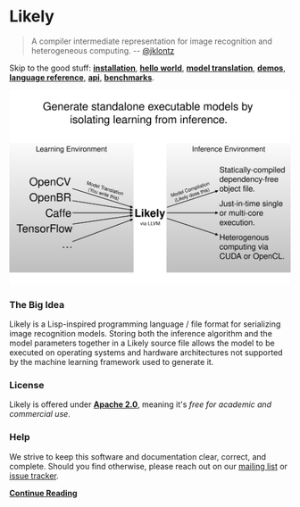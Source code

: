 Likely
======
> A compiler intermediate representation for image recognition and heterogeneous computing.
> -- [@jklontz](https://github.com/jklontz)

Skip to the good stuff: **[installation](?href=README.md)**,
                        **[hello world](?href=share/likely/hello_world/README.md)**,
                        **[model translation](?href=share/likely/model_translation/README.md)**,
                        **[demos](?href=demos)**,
                        **[language reference](https://s3.amazonaws.com/liblikely/latex/standard.pdf)**,
                        **[api](https://s3.amazonaws.com/liblikely/doxygen/index.html)**,
                        **[benchmarks](?href=benchmarks)**.

<img src="/share/likely/CompilerIR.svg" width="768">

### The Big Idea
Likely is a Lisp-inspired programming language / file format for serializing image recognition models.
Storing both the inference algorithm and the model parameters together in a Likely source file allows the model to be executed on operating systems and hardware architectures not supported by the machine learning framework used to generate it.

### License
Likely is offered under **[Apache 2.0](LICENSE.txt)**, meaning it's *free for academic and commercial use*.

### Help
We strive to keep this software and documentation clear, correct, and complete. Should you find otherwise, please reach out on our [mailing list](https://groups.google.com/forum/#!forum/likely-dev) or [issue tracker](https://github.com/biometrics/likely/issues).

**[Continue Reading](https://s3.amazonaws.com/liblikely/latex/standard.pdf)**
